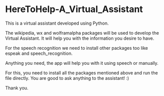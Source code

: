 # HereToHelp-A_Virtual_Assistant

This is a virtual assistant developed using Python. 

The wikipedia, wx and wolframalpha packages will be used to develop the Virtual Assistant. 
It will help you with the information you desire to have.

For the speech recognition we need to install other packages too like espeak and speech_recognition.

Anything you need, the app will help you with it using speech or manually.

For this, you need to install all the packages mentioned above and run the file directly.
You are good to ask anything to the assistant! :)


Thank you.

